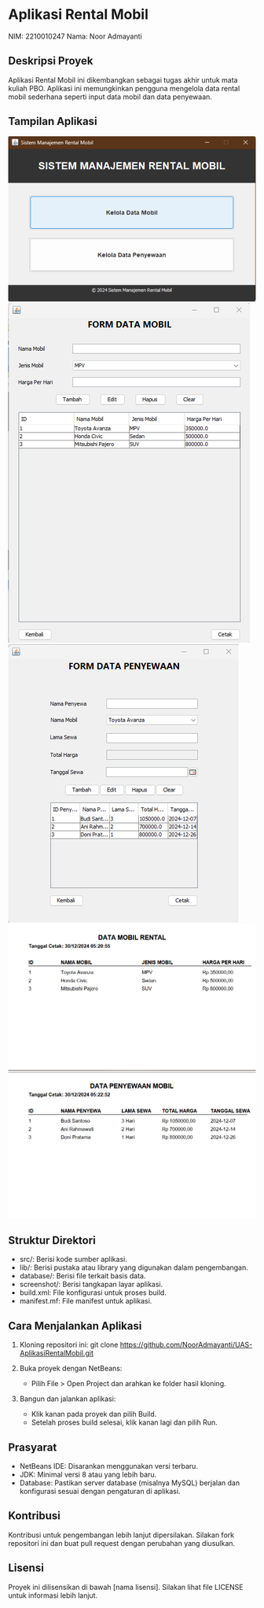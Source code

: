 # Aplikasi Rental Mobil

NIM: 2210010247
Nama: Noor Admayanti

## Deskripsi Proyek
Aplikasi Rental Mobil ini dikembangkan sebagai tugas akhir untuk mata kuliah PBO. Aplikasi ini memungkinkan pengguna mengelola data rental mobil sederhana seperti input data mobil dan data penyewaan.

## Tampilan Aplikasi
![Menu](screenshot/Menu.png)
![Form Mobil](screenshot/FormMobil.png)
![Form Rental](screenshot/FormRental.png)
![Laporan Mobil](screenshot/LaporanMobil.png)
![Laporan Rental](screenshot/LaporanRental.png)

## Struktur Direktori
- src/: Berisi kode sumber aplikasi.
- lib/: Berisi pustaka atau library yang digunakan dalam pengembangan.
- database/: Berisi file terkait basis data.
- screenshot/: Berisi tangkapan layar aplikasi.
- build.xml: File konfigurasi untuk proses build.
- manifest.mf: File manifest untuk aplikasi.

## Cara Menjalankan Aplikasi
1. Kloning repositori ini:
   git clone https://github.com/NoorAdmayanti/UAS-AplikasiRentalMobil.git

2. Buka proyek dengan NetBeans:
   - Pilih File > Open Project dan arahkan ke folder hasil kloning.

3. Bangun dan jalankan aplikasi:
   - Klik kanan pada proyek dan pilih Build.
   - Setelah proses build selesai, klik kanan lagi dan pilih Run.

## Prasyarat
- NetBeans IDE: Disarankan menggunakan versi terbaru.
- JDK: Minimal versi 8 atau yang lebih baru.
- Database: Pastikan server database (misalnya MySQL) berjalan dan konfigurasi sesuai dengan pengaturan di aplikasi.

## Kontribusi
Kontribusi untuk pengembangan lebih lanjut dipersilakan. Silakan fork repositori ini dan buat pull request dengan perubahan yang diusulkan.

## Lisensi
Proyek ini dilisensikan di bawah [nama lisensi]. Silakan lihat file LICENSE untuk informasi lebih lanjut.
